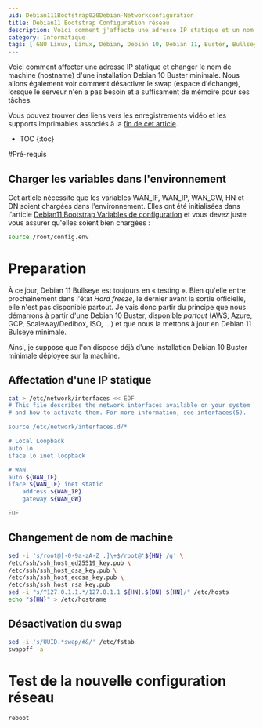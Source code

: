 ```yaml
---
uid: Debian111Bootstrap020Debian-Networkconfiguration
title: Debian11 Bootstrap Configuration réseau
description: Voici comment j'affecte une adresse IP statique et un nom de machine différent à une installation Debian 10 Buster minimale. J'inclue aussi la suppression du swap, l'espace d'échange, lorsque le serveur dispose de suffisament de mémoire.
category: Informatique
tags: [ GNU Linux, Linux, Debian, Debian 10, Debian 11, Buster, Bullseye, Serveur, Installation, Configuration réseau, Réseau, Swap, Fichier d'échange, Échange ]
---
```


Voici comment affecter une adresse IP statique et changer le nom de machine (hostname) d'une installation Debian 10 Buster
minimale. Nous allons également voir comment désactiver le swap (espace d'échange), lorsque le serveur n'en a pas besoin et a
suffisament de mémoire pour ses tâches.

Vous pouvez trouver des liens vers les enregistrements vidéo et les supports imprimables associés à la
[fin de cet article](#supports-et-liens).

* TOC
{:toc}

#Pré-requis

## Charger les variables dans l'environnement

Cet article nécessite que les variables WAN_IF, WAN_IP, WAN_GW, HN et DN soient chargées dans l'environnement. Elles ont été
initialisées dans l'article [Debian11 Bootstrap Variables de configuration](/Debian111Bootstrap010Configurationvariables-fr/) et vous devez juste vous assurer qu'elles soient bien chargées :
```bash
source /root/config.env
```

# Preparation

À ce jour, Debian 11 Bullseye est toujours en « testing ». Bien qu'elle entre prochainement dans l'état *Hard freeze*, le dernier
avant la sortie officielle, elle n'est pas disponible partout. Je vais donc partir du principe que nous démarrons à partir d'une
Debian 10 Buster, disponible *partout* (AWS, Azure, GCP, Scaleway/Dedibox, ISO, ...) et que nous la mettons à jour en Debian 11
Bulseye minimale.

Ainsi, je suppose que l'on dispose déjà d'une installation Debian 10 Buster minimale déployée sur la machine.

## Affectation d'une IP statique

```bash
cat > /etc/network/interfaces << EOF
# This file describes the network interfaces available on your system
# and how to activate them. For more information, see interfaces(5).

source /etc/network/interfaces.d/*

# Local Loopback
auto lo
iface lo inet loopback

# WAN
auto ${WAN_IF}
iface ${WAN_IF} inet static
    address ${WAN_IP}
    gateway ${WAN_GW}

EOF
```

## Changement de nom de machine

``` bash
sed -i 's/root@[-0-9a-zA-Z_.]\+$/root@'${HN}'/g' \
/etc/ssh/ssh_host_ed25519_key.pub \
/etc/ssh/ssh_host_dsa_key.pub \
/etc/ssh/ssh_host_ecdsa_key.pub \
/etc/ssh/ssh_host_rsa_key.pub
sed -i "s/^127.0.1.1.*/127.0.1.1 ${HN}.${DN} ${HN}/" /etc/hosts 
echo "${HN}" > /etc/hostname
```

## Désactivation du swap

``` bash
sed -i 's/UUID.*swap/#&/' /etc/fstab 
swapoff -a
```

# Test de la nouvelle configuration réseau

``` bash
reboot
```

